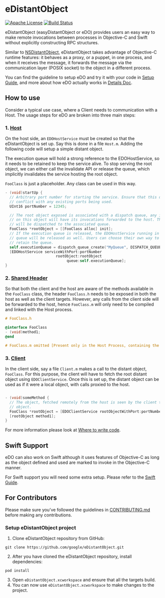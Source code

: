 # eDistantObject

[![Apache License](https://img.shields.io/badge/license-Apache%202-lightgrey.svg?style=flat)](https://github.com/google/eDistantObject/blob/master/LICENSE)
[![Build Status](https://travis-ci.org/google/eDistantObject.svg?branch=master)](https://travis-ci.org/google/eDistantObject)

eDistantObject (easyDistantObject or eDO) provides users an easy way to make remote invocations
between processes in Objective-C and Swift without explicitly
constructing RPC structures.

Similar to [NSDistantObject](https://developer.apple.com/reference/foundation/nsdistantobject?language=objc),
eDistantObject takes advantage of Objective-C runtime features: it behaves as a
proxy, or a puppet, in one process, and when it receives the message, it
forwards the message via the communication layer (POSIX socket) to the object in
a different process.

You can find the guideline to setup eDO and try it with your code
in [Setup Guide](docs/setup.md), and more about how eDO actually
works in [Details Doc](docs/detail.md).

## How to use

Consider a typical use case, where a Client needs to communication with a Host. The usage steps
for eDO are broken into three main steps:

### 1.  [Host](docs/terminology.md#hostremote-process)

On the host side, an `EDOHostService` must be created so that the eDistantObject is set up.
Say this is done in a file `Host.m`. Adding the following code will setup a simple distant object.

The execution queue will hold a strong reference to the EDOHostService,
so it needs to be retained to keep the service alive. To stop
serving the root object, we can either call the invalidate API or release the queue,
which implicitly invalidates the service hosting the root object.

`FooClass` is just a placeholder. Any class can be used in this way.

```objectivec
- (void)startUp {
  // Arbitrary port number for starting the service. Ensure that this doesn't
  // conflict with any existing ports being used.
  UInt16 portNumber = 12345;

  // The root object exposed is associated with a dispatch queue, any invocation made
  // on this object will have its invocations forwarded to the host. The invocations
  // will be dispatched to the associated queue.
  FooClass *rootObject = [[FooClass alloc] init];
  // If the execution queue is released, the EDOHostService running in this
  // queue will be released as well. Users can choose their own way to
  // retain the queue.
  self.executionQueue = dispatch_queue_create("MyQueue", DISPATCH_QUEUE_SERIAL);
  [EDOHostService serviceWithPort:portNumber
                       rootObject:rootObject
                            queue:self.executionQueue];
}
```

### 2.  [Shared Header](docs/terminology.md#shared-header)

So that both the client and the host are aware of the methods available in the `FooClass`
class, the header `FooClass.h` needs to be exposed in both the host as well as the client
targets. However, any calls from the client side will be forwarded to the host, hence
`FooClass.m` will only need to be compiled and linked with the Host process.

```objectivec
# FooClass.h

@interface FooClass
- (void)method1;
@end

# FooClass.m omitted [Present only in the Host Process, containing the implementation of method1]
```

### 3.  [Client](docs/terminology.md#client-process)

In the client side, say a file `Client.m` makes a call to the distant object, `FooClass`.
For this purpose, the client will have to fetch the root distant object using `EDOClientService`.
Once this is set up, the distant object can be used as if it were a local object, with calls proxied
to the host.

```objectivec

- (void)someMethod {
  // The object, fetched remotely from the host is seen by the client to be the same as a local
  // object.
  FooClass *rootObject = [EDOClientService rootObjectWithPort:portNumber];
  [rootObject method1];
}
```

For more information please look at [Where to write code](docs/setup.md#where-to-write-code).

## Swift Support

eDO can also work on Swift although it uses features of Objective-C as long as
the object defined and used are marked to invoke in the Objective-C manner.

For Swift support you will need some extra setup. Please refer to the
[Swift Guide](docs/swift.md).

## For Contributors

Please make sure you’ve followed the guidelines in
[CONTRIBUTING.md](https://github.com/google/eDistantObject/blob/master/CONTRIBUTING.md)
before making any contributions.

### Setup eDistantObject project
  1. Clone eDistantObject repository from GitHub:

    git clone https://github.com/google/eDistantObject.git

  2. After you have cloned the eDistantObject repository, install dependencies:

    pod install

  3. Open `eDistantObject.xcworkspace` and ensure that all the targets build.
  4. You can now use `eDistantObject.xcworkspace` to make changes to the project.
